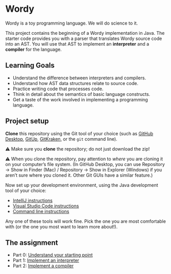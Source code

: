 # Wordy

Wordy is a toy programming language. We will do science to it.

This project contains the beginning of a Wordy implementation in Java. The starter code provides you with a parser that translates Wordy source code into an AST. You will use that AST to implement an **interpreter** and a **compiler** for the language.


## Learning Goals

- Understand the difference between interpreters and compilers.
- Understand how AST data structures relate to source code.
- Practice writing code that processes code.
- Think in detail about the semantics of basic language constructs.
- Get a taste of the work involved in implementing a programming language.


## Project setup

**Clone** this repository using the Git tool of your choice (such as [GitHub Desktop](https://desktop.github.com), [GitUp](https://gitup.co), [GitKraken](https://www.gitkraken.com), or the `git` command line).

⚠️ Make sure you **clone** the repository; do not just download the zip!

⚠️ When you clone the repository, pay attention to _where_ you are cloning it on your computer’s file system. (In GitHub Desktop, you can use Repository → Show in Finder (Mac) / Repository → Show in Explorer (Windows) if you aren’t sure where you cloned it. Other Git GUIs have a similar feature.)

Now set up your development environment, using the Java development tool of your choice:

- [IntelliJ instructions](docs/setup-intellij.md)
- [Visual Studio Code instructions](docs/setup-vs-code.md)
- [Command line instructions](docs/setup-command-line.md)

Any one of these tools will work fine. Pick the one you are most comfortable with (or the one you most want to learn more about!).


## The assignment

- Part 0: [Understand your starting point](docs/0-starting-point.md)
- Part 1: [Implement an interpreter](docs/1-interpreter.md)
- Part 2: [Implement a compiler](docs/2-compiler.md)
